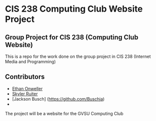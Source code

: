 # CIS 238 Computing Club Website Project
## Group Project for CIS 238 (Computing Club Website)
This is a repo for the work done on the group project in CIS 238 (Internet Media and Programming)

## Contributors
- [Ethan Onweller](https://github.com/ethanonweller)
- [Skyler Ruiter](https://github.com/Skylake0106)
- [Jackson Busch] (https://github.com/Buschja)
-


The project will be a website for the GVSU Computing Club
